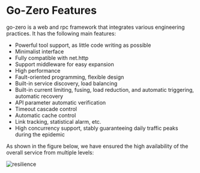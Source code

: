 # Go-Zero Features

go-zero is a web and rpc framework that integrates various engineering practices. It has the following main features:

* Powerful tool support, as little code writing as possible
* Minimalist interface
* Fully compatible with net.http
* Support middleware for easy expansion
* High performance
* Fault-oriented programming, flexible design
* Built-in service discovery, load balancing
* Built-in current limiting, fusing, load reduction, and automatic triggering, automatic recovery
* API parameter automatic verification
* Timeout cascade control
* Automatic cache control
* Link tracking, statistical alarm, etc.
* High concurrency support, stably guaranteeing daily traffic peaks during the epidemic

As shown in the figure below, we have ensured the high availability of the overall service from multiple levels:

![resilience](https://raw.githubusercontent.com/zeromicro/zero-doc/main/doc/images/resilience.jpg)
